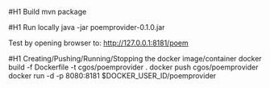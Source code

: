 #H1 Build
mvn package

#H1 Run locally
java -jar poemprovider-0.1.0.jar

Test by opening browser to: http://127.0.0.1:8181/poem

#H1 Creating/Pushing/Running/Stopping the docker image/container 
docker build -f Dockerfile -t cgos/poemprovider .
docker push cgos/poemprovider
docker run -d -p 8080:8181 $DOCKER_USER_ID/poemprovider